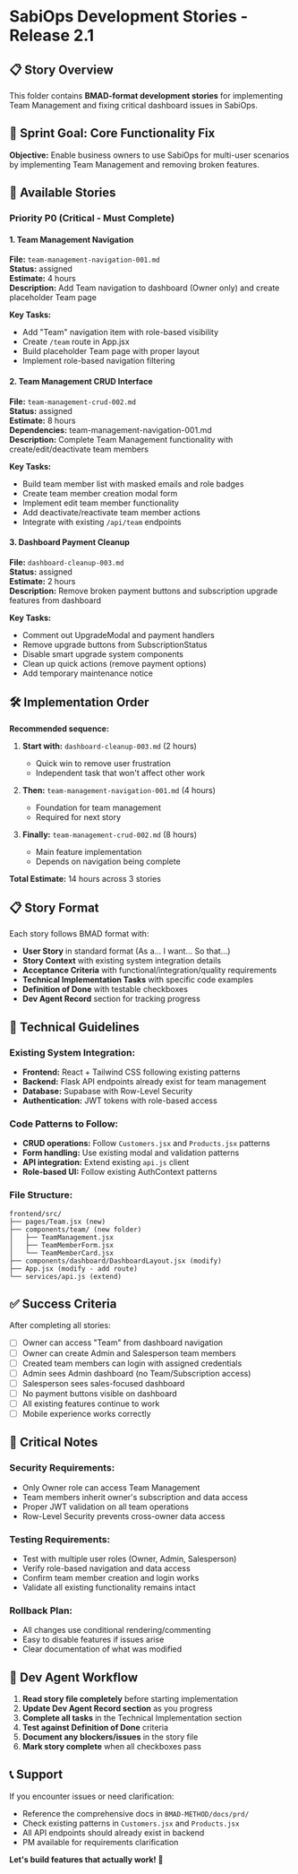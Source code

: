 # SabiOps Development Stories - Release 2.1

## 📋 Story Overview

This folder contains **BMAD-format development stories** for implementing Team Management and fixing critical dashboard issues in SabiOps.

## 🎯 Sprint Goal: Core Functionality Fix

**Objective:** Enable business owners to use SabiOps for multi-user scenarios by implementing Team Management and removing broken features.

## 📁 Available Stories

### Priority P0 (Critical - Must Complete)

#### 1. Team Management Navigation
**File:** `team-management-navigation-001.md`  
**Status:** assigned  
**Estimate:** 4 hours  
**Description:** Add Team navigation to dashboard (Owner only) and create placeholder Team page

**Key Tasks:**
- Add "Team" navigation item with role-based visibility
- Create `/team` route in App.jsx
- Build placeholder Team page with proper layout
- Implement role-based navigation filtering

#### 2. Team Management CRUD Interface  
**File:** `team-management-crud-002.md`  
**Status:** assigned  
**Estimate:** 8 hours  
**Dependencies:** team-management-navigation-001.md  
**Description:** Complete Team Management functionality with create/edit/deactivate team members

**Key Tasks:**
- Build team member list with masked emails and role badges
- Create team member creation modal form
- Implement edit team member functionality
- Add deactivate/reactivate team member actions
- Integrate with existing `/api/team` endpoints

#### 3. Dashboard Payment Cleanup
**File:** `dashboard-cleanup-003.md`  
**Status:** assigned  
**Estimate:** 2 hours  
**Description:** Remove broken payment buttons and subscription upgrade features from dashboard

**Key Tasks:**
- Comment out UpgradeModal and payment handlers
- Remove upgrade buttons from SubscriptionStatus
- Disable smart upgrade system components
- Clean up quick actions (remove payment options)
- Add temporary maintenance notice

## 🛠️ Implementation Order

**Recommended sequence:**

1. **Start with:** `dashboard-cleanup-003.md` (2 hours)
   - Quick win to remove user frustration
   - Independent task that won't affect other work

2. **Then:** `team-management-navigation-001.md` (4 hours)  
   - Foundation for team management
   - Required for next story

3. **Finally:** `team-management-crud-002.md` (8 hours)
   - Main feature implementation
   - Depends on navigation being complete

**Total Estimate:** 14 hours across 3 stories

## 📋 Story Format

Each story follows BMAD format with:

- **User Story** in standard format (As a... I want... So that...)
- **Story Context** with existing system integration details
- **Acceptance Criteria** with functional/integration/quality requirements
- **Technical Implementation Tasks** with specific code examples
- **Definition of Done** with testable checkboxes
- **Dev Agent Record** section for tracking progress

## 🔧 Technical Guidelines

### Existing System Integration:
- **Frontend:** React + Tailwind CSS following existing patterns
- **Backend:** Flask API endpoints already exist for team management
- **Database:** Supabase with Row-Level Security
- **Authentication:** JWT tokens with role-based access

### Code Patterns to Follow:
- **CRUD operations:** Follow `Customers.jsx` and `Products.jsx` patterns
- **Form handling:** Use existing modal and validation patterns
- **API integration:** Extend existing `api.js` client
- **Role-based UI:** Follow existing AuthContext patterns

### File Structure:
```
frontend/src/
├── pages/Team.jsx (new)
├── components/team/ (new folder)
│   ├── TeamManagement.jsx
│   ├── TeamMemberForm.jsx
│   └── TeamMemberCard.jsx
├── components/dashboard/DashboardLayout.jsx (modify)
├── App.jsx (modify - add route)
└── services/api.js (extend)
```

## ✅ Success Criteria

After completing all stories:

- [ ] Owner can access "Team" from dashboard navigation
- [ ] Owner can create Admin and Salesperson team members
- [ ] Created team members can login with assigned credentials
- [ ] Admin sees Admin dashboard (no Team/Subscription access)
- [ ] Salesperson sees sales-focused dashboard
- [ ] No payment buttons visible on dashboard
- [ ] All existing features continue to work
- [ ] Mobile experience works correctly

## 🚨 Critical Notes

### Security Requirements:
- Only Owner role can access Team Management
- Team members inherit owner's subscription and data access
- Proper JWT validation on all team operations
- Row-Level Security prevents cross-owner data access

### Testing Requirements:
- Test with multiple user roles (Owner, Admin, Salesperson)
- Verify role-based navigation and data access
- Confirm team member creation and login works
- Validate all existing functionality remains intact

### Rollback Plan:
- All changes use conditional rendering/commenting
- Easy to disable features if issues arise
- Clear documentation of what was modified

## 🤝 Dev Agent Workflow

1. **Read story file completely** before starting implementation
2. **Update Dev Agent Record section** as you progress
3. **Complete all tasks** in the Technical Implementation section
4. **Test against Definition of Done** criteria
5. **Document any blockers/issues** in the story file
6. **Mark story complete** when all checkboxes pass

## 📞 Support

If you encounter issues or need clarification:
- Reference the comprehensive docs in `BMAD-METHOD/docs/prd/`
- Check existing patterns in `Customers.jsx` and `Products.jsx`
- All API endpoints should already exist in backend
- PM available for requirements clarification

**Let's build features that actually work! 🚀**
